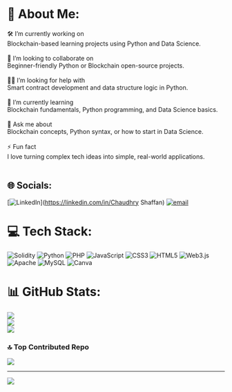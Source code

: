 # 💫 About Me:
🛠 I’m currently working on<br>Blockchain-based learning projects using Python and Data Science.<br><br>🤝 I’m looking to collaborate on<br>Beginner-friendly Python or Blockchain open-source projects.<br><br>🙋‍♂️ I’m looking for help with<br>Smart contract development and data structure logic in Python.<br><br>🌱 I’m currently learning<br>Blockchain fundamentals, Python programming, and Data Science basics.<br><br>💬 Ask me about<br>Blockchain concepts, Python syntax, or how to start in Data Science.<br><br>⚡ Fun fact<br>I love turning complex tech ideas into simple, real-world applications.<br><br>


## 🌐 Socials:
[![LinkedIn](https://img.shields.io/badge/LinkedIn-%230077B5.svg?logo=linkedin&logoColor=white)](https://linkedin.com/in/Chaudhry Shaffan) [![email](https://img.shields.io/badge/Email-D14836?logo=gmail&logoColor=white)](mailto:choudharyshaffan@gmail.com) 

# 💻 Tech Stack:
![Solidity](https://img.shields.io/badge/Solidity-%23363636.svg?style=for-the-badge&logo=solidity&logoColor=white) ![Python](https://img.shields.io/badge/python-3670A0?style=for-the-badge&logo=python&logoColor=ffdd54) ![PHP](https://img.shields.io/badge/php-%23777BB4.svg?style=for-the-badge&logo=php&logoColor=white) ![JavaScript](https://img.shields.io/badge/javascript-%23323330.svg?style=for-the-badge&logo=javascript&logoColor=%23F7DF1E) ![CSS3](https://img.shields.io/badge/css3-%231572B6.svg?style=for-the-badge&logo=css3&logoColor=white) ![HTML5](https://img.shields.io/badge/html5-%23E34F26.svg?style=for-the-badge&logo=html5&logoColor=white) ![Web3.js](https://img.shields.io/badge/web3.js-F16822?style=for-the-badge&logo=web3.js&logoColor=white) ![Apache](https://img.shields.io/badge/apache-%23D42029.svg?style=for-the-badge&logo=apache&logoColor=white) ![MySQL](https://img.shields.io/badge/mysql-4479A1.svg?style=for-the-badge&logo=mysql&logoColor=white) ![Canva](https://img.shields.io/badge/Canva-%2300C4CC.svg?style=for-the-badge&logo=Canva&logoColor=white)
# 📊 GitHub Stats:
![](https://github-readme-stats.vercel.app/api?username=ChShaffan01&theme=radical&hide_border=false&include_all_commits=false&count_private=false)<br/>
![](https://nirzak-streak-stats.vercel.app/?user=ChShaffan01&theme=radical&hide_border=false)<br/>
![](https://github-readme-stats.vercel.app/api/top-langs/?username=ChShaffan01&theme=radical&hide_border=false&include_all_commits=false&count_private=false&layout=compact)

### 🔝 Top Contributed Repo
![](https://github-contributor-stats.vercel.app/api?username=ChShaffan01&limit=5&theme=dark&combine_all_yearly_contributions=true)

---
[![](https://visitcount.itsvg.in/api?id=ChShaffan01&icon=0&color=0)](https://visitcount.itsvg.in)

<!-- Proudly created with GPRM ( https://gprm.itsvg.in ) -->
